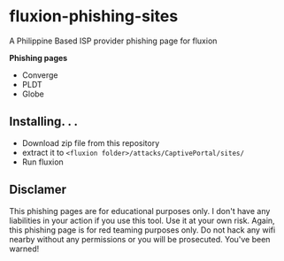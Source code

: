 # fluxion-phishing-sites
A Philippine Based ISP provider phishing page for fluxion

**Phishing pages**
* Converge
* PLDT
* Globe

## Installing. . .
* Download zip file from this repository
* extract it to `<fluxion folder>/attacks/CaptivePortal/sites/`
* Run fluxion

## Disclamer
This phishing pages are for educational purposes only. I don't have any liabilities in your action if you use this tool. Use it at your own risk.
Again, this phishing page is for red teaming purposes only. Do not hack any wifi nearby without any permissions or you will be prosecuted.
You've been warned!
